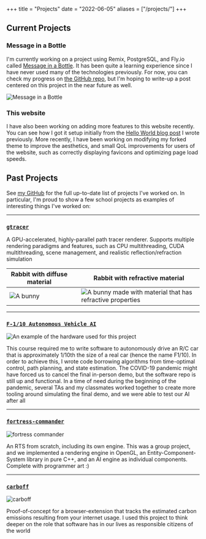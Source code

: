 +++
title = "Projects"
date = "2022-06-05"
aliases = ["/projects/"]
+++

## Current Projects

### Message in a Bottle

I'm currently working on a project using Remix, PostgreSQL, and Fly.io called [Message in a Bottle](https://message-in-a-bottle.fly.dev/). It has been quite a learning experience since I have never used many of the technologies previously. For now, you can check my progress on [the GitHub repo](https://github.com/austinatchley/message-in-a-bottle), but I'm hoping to write-up a post centered on this project in the near future as well.

![Message in a Bottle](/images/message_in_a_bottle.jpg "Message in a Bottle")

### This website

I have also been working on adding more features to this website recently. You can see how I got it setup initially from the [Hello World blog post](/posts/2022/10/hello-world/) I wrote previously. More recently, I have been working on modifying my forked theme to improve the aesthetics, and small QoL improvements for users of the website, such as correctly displaying favicons and optimizing page load speeds.

## Past Projects

See [my GitHub](https://github.com/austinatchley) for the full up-to-date list of projects I've worked on. In particular, I'm proud to show a few school projects as examples of interesting things I've worked on:

---

### [`gtracer`](https://github.com/loganzartman/gtracer)

A GPU-accelerated, highly-parallel path tracer renderer. Supports multiple rendering paradigms and features, such as CPU multithreading, CUDA multithreading, scene management, and realistic reflection/refraction simulation

| Rabbit with diffuse material | | Rabbit with refractive material |
| ----------- | ----------- | ----------- |
| ![](/images/bunny.jpg "A bunny") | | ![](/images/refraction_bunny.jpg "A bunny made with material that has refractive properties") |


---

### [`F-1/10 Autonomous Vehicle AI`](https://github.com/austinatchley/F1-10-Autonomous-Driving)

![An example of the hardware used for this project](/images/f1-10_cars.jpg "An example of the hardware used for this project")

This course required me to write software to autonomously drive an R/C car that is approximately 1/10th the size of a real car (hence the name F1/10). In order to achieve this, I wrote code borrowing algorithms from time-optimal control, path planning, and state estimation. The COVID-19 pandemic might have forced us to cancel the final in-person demo, but the software repo is still up and functional. In a time of need during the beginning of the pandemic, several TAs and my classmates worked together to create more tooling around simulating the final demo, and we were able to test our AI after all

---

### [`fortress-commander`](https://github.com/kasrasadeghi/fortress-commander)

![fortress commander](/images/fortress_commander.jpg "fortress commander")

An RTS from scratch, including its own engine. This was a group project, and we implemented a rendering engine in OpenGL, an Entity-Component-System library in pure C++, and an AI engine as individual components. Complete with programmer art :)

---

### [`carboff`](https://github.com/loganzartman/carboff)

![carboff](/images/carboff.jpg "carboff")

Proof-of-concept for a browser-extension that tracks the estimated carbon emissions resulting from your internet usage. I used this project to think deeper on the role that software has in our lives as responsible citizens of the world